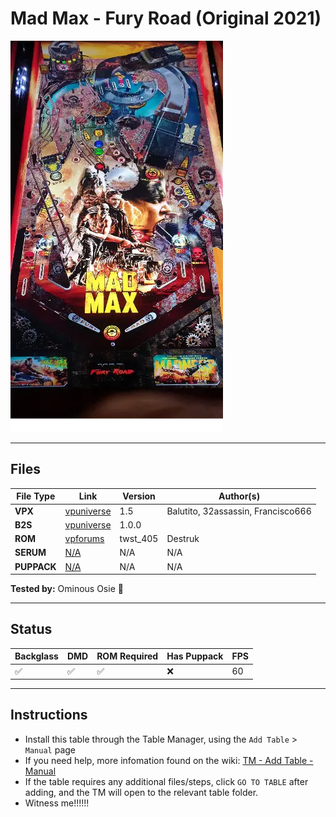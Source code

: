 # Mad Max - Fury Road (Original 2021)

![Table Preview](../../images/kvE46l3j-preview.webp)

---

## Files
| File Type | Link | Version | Author(s) | 
|-----------|--------|----------|--------------|
| **VPX** | [vpuniverse](https://vpuniverse.com/files/file/7663-mad-max-fury-road-dof/) | 1.5 | Balutito, 32assassin, Francisco666 |
| **B2S** | [vpuniverse](https://vpuniverse.com/files/file/14720-mad-max-fury-road-full-dmd/) | 1.0.0 |  |
| **ROM** | [vpforums](https://www.vpforums.org/index.php?app=downloads&showfile=1065) | twst_405 | Destruk |
| **SERUM** | [N/A](#) | N/A | N/A |
| **PUPPACK** | [N/A](#) | N/A | N/A |

**Tested by:** Ominous Osie 🌸

---

## Status 

| Backglass | DMD | ROM Required | Has Puppack | FPS |
|-----------|-----|-----|-----|-----|
| ✅ | ✅ | ✅ | ❌ | 60 |

---

## Instructions

- Install this table through the Table Manager, using the `Add Table` > `Manual` page
- If you need help, more infomation found on the wiki: [TM - Add Table - Manual](https://github.com/LegendsUnchained/vpx-standalone-alp4k/wiki/%5B04%5D-%F0%9F%A7%A1-TM-%E2%80%90-Other-Features#add-table---manual)
- If the table requires any additional files/steps, click `GO TO TABLE` after adding, and the TM will open to the relevant table folder.
- Witness me!!!!!!
